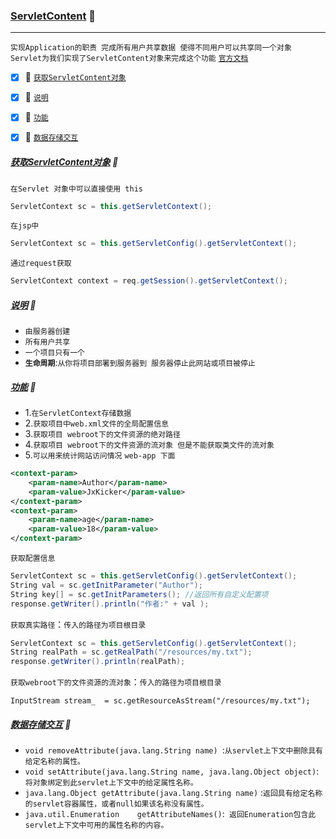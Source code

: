 ### [ServletContent](#top) <b id="top"></b> :maple_leaf:

----
`实现Application的职责 完成所有用户共享数据 使得不同用户可以共享同一个对象 Servlet为我们实现了ServletContent对象来完成这个功能` [`官方文档`](http://tomcat.apache.org/tomcat-5.5-doc/servletapi/javax/servlet/ServletContext.html)

- [x] :maple_leaf: [`获取ServletContent对象`](#get) 
- [x] :maple_leaf: [`说明`](#desc) 
- [x] :maple_leaf: [`功能`](#func) 
- [x] :maple_leaf: [`数据存储交互`](#data) 



##### [获取ServletContent对象](#top)  <b id="get"></b> :maple_leaf:
`在Servlet 对象中可以直接使用 this `
```c#
ServletContext sc = this.getServletContext();
```
`在jsp中`
```c#
ServletContext sc = this.getServletConfig().getServletContext();
```
`通过request获取`
```c#
ServletContext context = req.getSession().getServletContext();
```
##### [说明](#top)  <b id="desc"></b> :maple_leaf:
* `由服务器创建`
* `所有用户共享`
* `一个项目只有一个` 
* **`生命周期`**:`从你将项目部署到服务器到 服务器停止此网站或项目被停止 `

##### [功能](#top)  <b id="func"></b> :maple_leaf:
* 1.`在ServletContext存储数据`
* 2.`获取项目中web.xml文件的全局配置信息`
* 3.`获取项目 webroot下的文件资源的绝对路径`
* 4.`获取项目 webroot下的文件资源的流对象 但是不能获取类文件的流对象`
* 5.`可以用来统计网站访问情况`
`web-app 下面`
```xml
<context-param>
    <param-name>Author</param-name>
    <param-value>JxKicker</param-value>
</context-param>
<context-param>
    <param-name>age</param-name>
    <param-value>18</param-value>
</context-param>
```
`获取配置信息`
```c#
ServletContext sc = this.getServletConfig().getServletContext();
String val = sc.getInitParameter("Author");
String key[] = sc.getInitParameters(); //返回所有自定义配置项
response.getWriter().println("作者:" + val );
```
`获取真实路径`：`传入的路径为项目根目录`
```c#
ServletContext sc = this.getServletConfig().getServletContext();
String realPath = sc.getRealPath("/resources/my.txt");
response.getWriter().println(realPath);
```
`获取webroot下的文件资源的流对象`：`传入的路径为项目根目录`
```
InputStream stream_  = sc.getResourceAsStream("/resources/my.txt");
```
##### [数据存储交互](#top)  <b id="data"></b> :maple_leaf:
* `void	removeAttribute(java.lang.String name) `:`从servlet上下文中删除具有给定名称的属性。`
* `void	setAttribute(java.lang.String name, java.lang.Object object)`: `将对象绑定到此servlet上下文中的给定属性名称。`
* `java.lang.Object	getAttribute(java.lang.String name)` :`返回具有给定名称的servlet容器属性，或者null如果该名称没有属性。`
* `java.util.Enumeration	getAttributeNames()`:` 返回Enumeration包含此servlet上下文中可用的属性名称的内容。`
